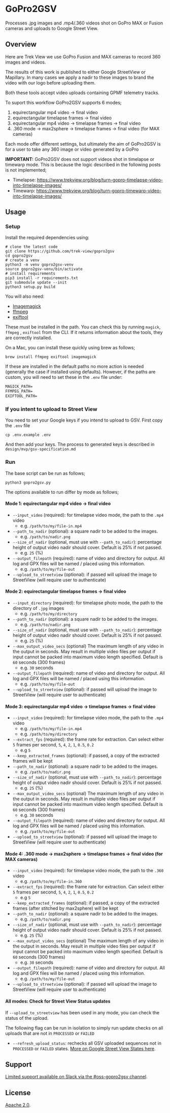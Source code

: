 # GoPro2GSV

Processes .jpg images and .mp4/.360 videos shot on GoPro MAX or Fusion cameras and uploads to Google Street View.

## Overview

Here are Trek View we use GoPro Fusion and MAX cameras to record 360 images and videos.

The results of this work is published to either Google StreetView or Mapillary. In many cases we apply a nadir to these images to brand the video with our logo before uploading them.

Both these tools accept video uploads containing GPMF telemetry tracks.

To suport this workflow GoPro2GSV supports 6 modes;

1. equirectangular mp4 video -> final video
2. equirectangular timelapse frames -> final video
3. equirectangular mp4 video -> timelapse frames -> final video
4. .360 mode -> max2sphere -> timelapse frames -> final video (for MAX cameras)

Each mode offer different settings, but ultimately the aim of GoPro2GSV is for a user to take any 360 image or video generated by a GoPro 

**IMPORTANT:** GoPro2GSV does not support videos shot in timelapse or timewarp mode. This is because the logic described in the following posts is not implemented;

* Timelapse: https://www.trekview.org/blog/turn-gopro-timelapse-video-into-timelapse-images/
* Timewarp: https://www.trekview.org/blog/turn-gopro-timewarp-video-into-timelapse-images/ 

## Usage

### Setup

Install the required dependencies using:

```shell
# clone the latest code
git clone https://github.com/trek-view/gopro2gsv
cd gopro2gsv
# create a venv
python3 -m venv gopro2gsv-venv
source gopro2gsv-venv/bin/activate
# install requirements
pip3 install -r requirements.txt
git submodule update --init
python3 setup.py build
```

You will also need: 

* [Imagemagick](https://imagemagick.org/script/download.php)
* [ffmpeg](https://www.ffmpeg.org/download.html)
* [exiftool](https://exiftool.org/install.html)

These must be installed in the path. You can check this by running `magick`, `ffmpeg` , `exiftool` from the CLI. If it returns information about the tools, they are correctly installed.

On a Mac, you can install these quickly using brew as follows;

```shell
brew install ffmpeg exiftool imagemagick
```

If these are installed in the default paths no more action is needed (generally the case if installed using defaults). However, if the paths are custom, you will need to set these in the `.env` file under:

```txt
MAGICK_PATH=
FFMPEG_PATH=
EXIFTOOL_PATH=
```

### If you intent to upload to Street View

You need to set your Google keys if you intend to upload to GSV. First copy the `.env` file

```shell
cp .env.example .env
```

And then add your keys. The process to generated keys is described in `design/mvp/gsv-specification.md`

### Run

The base script can be run as follows;

```shell
python3 gopro2gsv.py
```

The options available to run differ by mode as follows;

#### Mode 1: equirectangular mp4 video -> final video

* `--input_video` (required): for timelapse video mode, the path to the `.mp4` video
	* e.g. `/path/to/my/file-in.mp4`
* `--path_to_nadir` (optional): a square nadir to be added to the images.
	* e.g. `/path/to/nadir.png`
* `--size_of_nadir` (optional, must use with `--path_to_nadir`): percentage height of output video nadir should cover. Default is 25% if not passed.
	* e.g. `25` (%)
* `--output_filepath` (required): name of video and directory for output. All log and GPX files will be named / placed using this information.
	* e.g. `/path/to/my/file-out`
* `--upload_to_streetview` (optional): if passed will upload the image to StreetView (will require user to authenticate)

#### Mode 2: equirectangular timelapse frames -> final video

* `--input_directory` (required): for timelapse photo mode, the path to the directory of `.jpg` images
	* e.g. `/path/to/my/directory`
* `--path_to_nadir` (optional): a square nadir to be added to the images.
	* e.g. `/path/to/nadir.png`
* `--size_of_nadir` (optional, must use with `--path_to_nadir`): percentage height of output video nadir should cover. Default is 25% if not passed.
	* e.g. `25` (%)
* `--max_output_video_secs` (optional) The maximum length of any video in the output in seconds. May result in multiple video files per output if input cannot be packed into maximum video length specified. Default is `60` seconds (300 frames)
	* e.g. `30` seconds
* `--output_filepath` (required): name of video and directory for output. All log and GPX files will be named / placed using this information.
	* e.g. `/path/to/my/file-out`
* `--upload_to_streetview` (optional): if passed will upload the image to StreetView (will require user to authenticate)

#### Mode 3: equirectangular mp4 video -> timelapse frames -> final video

* `--input_video` (required): for timelapse video mode, the path to the `.mp4` video
	* e.g. `/path/to/my/file-in.mp4`
	* e.g. `/path/to/my/directory`
* `--extract_fps` (required): the frame rate for extraction. Can select either `5` frames per second, `5`, `4`, `2`, `1`, `0.5`, `0.2`
	* e.g `5`
* `--keep_extracted_frames` (optional): if passed, a copy of the extracted frames will be kept
* `--path_to_nadir` (optional): a square nadir to be added to the images.
	* e.g. `/path/to/nadir.png`
* `--size_of_nadir` (optional, must use with `--path_to_nadir`): percentage height of output video nadir should cover. Default is 25% if not passed.
	* e.g. `25` (%)
* `--max_output_video_secs` (optional) The maximum length of any video in the output in seconds. May result in multiple video files per output if input cannot be packed into maximum video length specified. Default is `60` seconds (300 frames)
	* e.g. `30` seconds
* `--output_filepath` (required): name of video and directory for output. All log and GPX files will be named / placed using this information.
	* e.g. `/path/to/my/file-out`
* `--upload_to_streetview` (optional): if passed will upload the image to StreetView (will require user to authenticate)

#### Mode 4: .360 mode -> max2sphere -> timelapse frames -> final video (for MAX cameras)

* `--input_video` (required): for timelapse video mode, the path to the `.360` video
	* e.g. `/path/to/my/file-in.360`
* `--extract_fps` (required): the frame rate for extraction. Can select either `5` frames per second, `5`, `4`, `2`, `1`, `0.5`, `0.2`
	* e.g `5`
* `--keep_extracted_frames` (optional): if passed, a copy of the extracted frames (after stitched by max2sphere) will be kept
* `--path_to_nadir` (optional): a square nadir to be added to the images.
	* e.g. `/path/to/nadir.png`
* `--size_of_nadir` (optional, must use with `--path_to_nadir`): percentage height of output video nadir should cover. Default is 25% if not passed.
	* e.g. `25` (%)
* `--max_output_video_secs` (optional) The maximum length of any video in the output in seconds. May result in multiple video files per output if input cannot be packed into maximum video length specified. Default is `60` seconds (300 frames)
	* e.g. `30` seconds
* `--output_filepath` (required): name of video and directory for output. All log and GPX files will be named / placed using this information.
	* e.g. `/path/to/my/file-out`
* `--upload_to_streetview` (optional): if passed will upload the image to StreetView (will require user to authenticate)

#### All modes: Check for Street View Status updates

If `--upload_to_streetview` has been used in any mode, you can check the status of the upload.

The following flag can be run in isolation to simply run update checks on all uploads that are not in `PROCESSED` or `FAILED`

* `--refresh_upload_status`: rechecks all GSV uploaded sequences not in `PROCESSED` or `FAILED` states. [More on Google Street View States here](https://developers.google.com/streetview/publish/reference/rest/v1/photoSequence/create#PhotoSequence).

## Support

[Limited support available on Slack via the #oss-gopro2gsv channel](https://join.slack.com/t/trekview/shared_invite/zt-1gb4upchi-52pmWhPiwhFaAQqm0vWmJg).

## License

[Apache 2.0](/LICENSE).